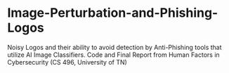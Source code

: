 # Image-Perturbation-and-Phishing-Logos
Noisy Logos and their ability to avoid detection by Anti-Phishing tools that utilize AI Image Classifiers. Code and Final Report from Human Factors in Cybersecurity (CS 496, University of TN)
